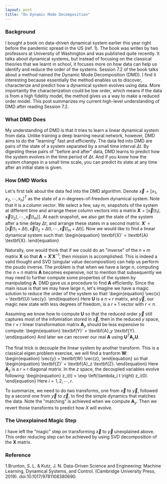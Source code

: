 ```yaml
---
layout: post
title: "On Dynamic Mode Decomposition"
---
```


### Background
I bought a book on data-driven dynamical system earlier this year right before the pandemic spread in the US (ref. 1). The book was writen by two professors at University of Washington and was published quite recently. It talks about dynamical systems, but instead of focusing on the classical theories that we learnt in school, it focuses more on how data can help us identify and reduce the order of the systems. Session 7.2 of the book talks about a method named the Dynamic Mode Decomposition (DMD). I find it interesting because essentially the method enables us to discover, characterize and predict how a dynamical system evolves using data. More importantly the characterization could be low order, which means if the data is from a high fidelity model, the method gives us a way to make a reduced order model. This post summarizes my current high-level understanding of DMD after reading Session 7.2. 

<!--more-->
### What DMD Does
My understanding of DMD is that it tries to learn a linear dynamical system from data. Unlike training a deep learning neural network, however, DMD aims to do the "learning" fast and efficiently. The data fed into DMD are pairs of the state of a system separated by a small time interval $\Delta t$. By digesting these pairs of "before and after" data, DMD learns to predict how the system evolves in the time period of $\Delta t$. And if you know how the system changes in a small time scale, you can predict its state at any time after an initial state is given.

### How DMD Works
Let's first talk about the data fed into the DMD algorithm. Denote $\vec{x}=[x_1, x_2, \cdots, x_n]^T$ as the state of a $n$-degrees-of-freedom dynamical system. Note that it is a column vector. We select a few, say $m$, snapshots of the system at different time and arrange these column vectors into a matrix $\textbf{X} = [\vec{x}(t_1), \vec{x}(t_2), \cdots, \vec{x}(t_m)]$. At each snapshot, we also get the state of the system after a time delay $\Delta t$, and arrange these states in a second matrix: $\textbf{X}' = [\vec{x}(t_1+\Delta t), \vec{x}(t_2+\Delta t), \cdots, \vec{x}(t_m+\Delta t)]$. Now we would like to find a linear dynamical system such that:
\begin{equation}
\textbf{X}' = \textbf{A} \textbf{X}.
\end{equation}

Naturally, one would think that if we could do an "inverse" of the $n \times m$ matrix $\textbf{X}$ so that $\textbf{A} = \textbf{X}' \textbf{X}^{-1}$, then mission is accomplished. This is indeed a valid thought and SVD (singular value decomposition) can help us perform the psudo inverse. The problem is that when we have a large $n$, computing the $n \times n$ matrix $\textbf{A}$ becomes expensive, not to mention that subsequently we may need to further compute some properties of the system by manipulating $\textbf{A}$. DMD gave us a procedure to find $\textbf{A}$ efficiently.
Since the main issue is that we may have large $n$, let's imagine we have a magic solution to reduce the order of the system so that:
\begin{equation}
\vec{x} = \textbf{U} \vec{y}.
\end{equation}
Here $\textbf{U}$ is a $n \times r$ matrix, and $\vec{y}$, our magic new state with less degrees of freedom, is a $r \times 1$ vector with $r < n$.

Assuming we know how to compute $\textbf{U}$ so that the reduced order $\vec{y}$ still captures most of the infomration stored in $\vec{x}$, then in the reduced $y$ space, the $r \times r$ linear transformation matrix $\textbf{A}_y$ should be less expensive to compute:
\begin{equation}
\textbf{Y}' = \textbf{A}_y \textbf{Y}.
\end{equation}
And later we can recover our real $\textbf{A}$ using $\textbf{U}^T \textbf{A}_y \textbf{U}$.

The final trick is decouple the linear system by another transform. This is a classical eigen problem exercise, we will find a tranform $\textbf{W}$:
\begin{equation}
\vec{y} = \textbf{W} \vec{z},
\end{equation}
so that 
\begin{equation}
\textbf{Z}' = \textbf{A}_z \textbf{Z}.
\end{equation}
Here $\textbf{A}_z$ is a $r \times r$ diagonal matrix. In the $z$ space, the decoupled variables evolve following:
\begin{equation}
z_i(t) = \exp \left(\lambda_i t \right) z_i(0).
\end{equation}
Here $i=1,2,\cdots,r$.

To summarize, we need to do two transforms, one from $\vec{x}$ to $\vec{y}$, followed by a second one from $\vec{y}$ to $\vec{z}$, to find the simple dynamics that matches the data. Note the "matching" is achieved when we compute $\textbf{A}_y$. Then we revert those transforms to predict how $X$ will evolve.

### The Unexplained Magic Step
I have left the "magic" step on transforming $\vec{x}$ to $\vec{y}$ unexplained above. This order reducing step can be achieved by using SVD decomposition of the $\textbf{X}$ matrix. 

### Reference
1.Brunton, S. L. & Kutz, J. N. Data-Driven Science and Engineering: Machine Learning, Dynamical Systems, and Control. (Cambridge University Press, 2019). doi:10.1017/9781108380690.